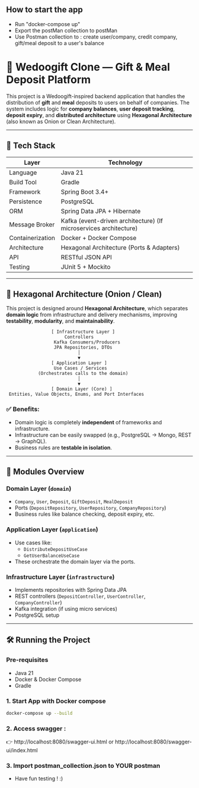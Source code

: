 ## How to start the app

- Run "docker-compose up"
- Export the postMan collection to postMan
- Use Postman collection to : create user/company, credit company, gift/meal deposit to a user's balance

# 💸 Wedoogift Clone — Gift & Meal Deposit Platform

This project is a Wedoogift-inspired backend application that handles the distribution of **gift** and **meal** deposits to users on behalf of companies. The system includes logic for **company balances**, **user deposit tracking**, **deposit expiry**, and **distributed architecture** using **Hexagonal Architecture** (also known as Onion or Clean Architecture).

---

## 🚀 Tech Stack

| Layer            | Technology                                                        |
|------------------|-------------------------------------------------------------------|
| Language         | Java 21                                                           |
| Build Tool       | Gradle                                                            |
| Framework        | Spring Boot 3.4+                                                  |
| Persistence      | PostgreSQL                                                        |
| ORM              | Spring Data JPA + Hibernate                                       |
| Message Broker   | Kafka (event-driven architecture) (If microservices architecture) |
| Containerization | Docker + Docker Compose                                           |
| Architecture     | Hexagonal Architecture (Ports & Adapters)                         |
| API              | RESTful JSON API                                                  |
| Testing          | JUnit 5 + Mockito                                                 |

---

## 🧱 Hexagonal Architecture (Onion / Clean)

This project is designed around **Hexagonal Architecture**, which separates **domain logic** from infrastructure and delivery mechanisms, improving **testability**, **modularity**, and **maintainability**.

                     [ Infrastructure Layer ]
                          Controllers
                      Kafka Consumers/Producers
                      JPA Repositories, DTOs
                               │
                               ▼
                     [ Application Layer ]
                      Use Cases / Services
                (Orchestrates calls to the domain)
                               │
                               ▼
                     [ Domain Layer (Core) ]
     Entities, Value Objects, Enums, and Port Interfaces


### ✅ Benefits:

- Domain logic is completely **independent** of frameworks and infrastructure.
- Infrastructure can be easily swapped (e.g., PostgreSQL → Mongo, REST → GraphQL).
- Business rules are **testable in isolation**.

---

## 🧩 Modules Overview

### Domain Layer (`domain`)
- `Company`, `User`, `Deposit`, `GiftDeposit`, `MealDeposit`
- Ports (`DepositRepository`, `UserRepository`, `CompanyRepository`)
- Business rules like balance checking, deposit expiry, etc.

### Application Layer (`application`)
- Use cases like:
    - `DistributeDepositUseCase`
    - `GetUserBalanceUseCase`
- These orchestrate the domain layer via the ports.

### Infrastructure Layer (`infrastructure`)
- Implements repositories with Spring Data JPA
- REST controllers (`DepositController`, `UserController`, `CompanyController`)
- Kafka integration (if using micro services)
- PostgreSQL setup

---

## 🛠️ Running the Project

### Pre-requisites

- Java 21
- Docker & Docker Compose
- Gradle

### 1. Start App with Docker compose

```bash
docker-compose up --build
```

### 2. Access swagger :
 👉 http://localhost:8080/swagger-ui.html or http://localhost:8080/swagger-ui/index.html

### 3. Import postman_collection.json to YOUR postman

- Have fun testing ! :)
